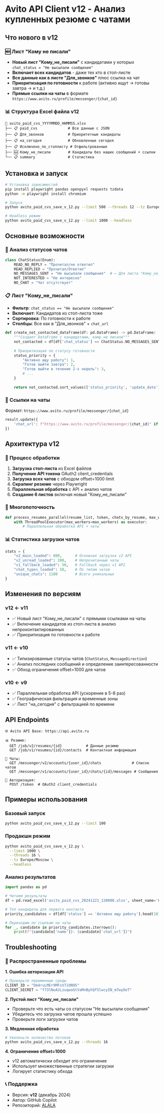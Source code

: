 # Avito API Client v12 - Анализ купленных резюме с чатами

## Что нового в v12

### 🆕 Лист "Кому не писали"
- **Новый лист "Кому_не_писали"** с кандидатами у которых `chat_status = "Не высылали сообщения"`
- **Включает всех кандидатов** - даже тех кто в стоп-листе
- **Все данные как в листе "Для_звонков"** плюс ссылка на чат
- **Приоритизация по готовности** к работе (активно ищут -> готовы завтра -> и т.д.)
- **Прямые ссылки на чаты** в формате `https://www.avito.ru/profile/messenger/{chat_id}`

### 📊 Структура Excel файла v12

```
📄 avito_paid_cvs_YYYYMMDD_HHMMSS.xlsx
├── 📋 paid_cvs              # Все данные с JSON
├── 📋 Для_звонков           # Приоритетные кандидаты  
├── 📋 на_сегодня            # Обновленные сегодня
├── 📋 Исключено_по_стоплисту # Отфильтрованные
├── 🆕 Кому_не_писали        # Кандидаты без наших сообщений + ссылки
└── 📋 summary               # Статистика
```

## Установка и запуск

```bash
# Установка зависимостей
pip install playwright pandas openpyxl requests tzdata
python -m playwright install chromium

# Запуск
python avito_paid_cvs_save_v_12.py --limit 500 --threads 12 --tz Europe/Moscow

# Headless режим
python avito_paid_cvs_save_v_12.py --limit 1000 --headless
```

## Основные возможности

### 🎯 Анализ статусов чатов
```python
class ChatStatus(Enum):
    READ_NO_REPLY = "Прочитал/не ответил"
    READ_REPLIED = "Прочитал/Ответил"  
    NO_MESSAGES_SENT = "Не высылали сообщения"  # ← Для листа "Кому_не_писали"
    NOT_INTERESTED = "Не интересно"
    NO_CHAT = "Чат отсутствует"
```

### 📋 Лист "Кому_не_писали"
- **Фильтр**: `chat_status == "Не высылали сообщения"`
- **Включает**: Кандидатов из стоп-листа тоже
- **Сортировка**: По готовности к работе
- **Столбцы**: Все как в "Для_звонков" + `chat_url`

```python
def create_not_contacted_dataframe(df: pd.DataFrame) -> pd.DataFrame:
    """Создает DataFrame с кандидатами, кому не писали"""
    not_contacted = df[df['chat_status'] == ChatStatus.NO_MESSAGES_SENT.value].copy()
    
    # Приоритизация по статусу готовности
    status_priority = {
        "Активно ищу работу": 1,
        "Готов выйти завтра": 2,
        "Готов выйти в течение 2-х недель": 3,
        # ...
    }
    
    return not_contacted.sort_values(['status_priority', 'update_date'])
```

### 🔗 Ссылки на чаты
Формат: `https://www.avito.ru/profile/messenger/{chat_id}`

```python
result.update({
    'chat_url': f"https://www.avito.ru/profile/messenger/{chat_id}" if chat_id else ""
})
```

## Архитектура v12

### 🔄 Процесс обработки
1. **Загрузка стоп-листа** из Excel файлов
2. **Получение API токена** OAuth2 client_credentials
3. **Загрузка всех чатов** с обходом offset=1000 limit
4. **Скрапинг резюме** через Playwright
5. **Параллельная обработка** с API + анализ чатов
6. **Создание 6 листов** включая новый "Кому_не_писали"

### 🧵 Многопоточность
```python
def process_resumes_parallel(resume_list, token, chats_by_resume, max_workers=8):
    with ThreadPoolExecutor(max_workers=max_workers) as executor:
        # Параллельная обработка API + чаты
```

### 📊 Статистика загрузки чатов
```python
stats = {
    "v2_main_loaded": 800,      # Основная загрузка v2 API
    "v2_unread_loaded": 200,    # Непрочитанные чаты  
    "v1_fallback_loaded": 50,   # Fallback через v1 API
    "chat_types_loaded": 50,    # По типам чатов
    "unique_chats": 1100        # Всего уникальных
}
```

## Изменения по версиям

### v12 ← v11
- ✅ Новый лист "Кому_не_писали" с прямыми ссылками на чаты
- ✅ Включение кандидатов из стоп-листа в анализ непроконтактированных
- ✅ Приоритизация по готовности к работе

### v11 ← v10  
- ✅ Типизированные статусы чатов (`ChatStatus`, `MessageDirection`)
- ✅ Анализ последних сообщений и определение заинтересованности
- ✅ Обход ограничения offset=1000 для чатов

### v10 ← v9
- ✅ Параллельная обработка API (ускорение в 5-8 раз)
- ✅ Географическая фильтрация и временные зоны
- ✅ Лист "на_сегодня" с фильтрацией по времени

## API Endpoints

```
🌐 Avito API Base: https://api.avito.ru

📊 Резюме:
  GET /job/v2/resumes/{id}           # Данные резюме
  GET /job/v1/resumes/{id}/contacts  # Контактная информация

💬 Чаты:  
  GET /messenger/v2/accounts/{user_id}/chats              # Список чатов
  GET /messenger/v1/accounts/{user_id}/chats/{id}/messages # Сообщения

🔐 Авторизация:
  POST /token  # OAuth2 client_credentials
```

## Примеры использования

### Базовый запуск
```bash
python avito_paid_cvs_save_v_12.py --limit 100
```

### Продакшн режим
```bash
python avito_paid_cvs_save_v_12.py \
  --limit 1000 \
  --threads 16 \
  --tz Europe/Moscow \
  --headless
```

### Анализ результатов
```python
import pandas as pd

# Читаем результаты
df = pd.read_excel('avito_paid_cvs_20241221_120000.xlsx', sheet_name='Кому_не_писали')

# Топ кандидаты для первого контакта
priority_candidates = df[df['status'] == 'Активно ищу работу'].head(10)

# Переходим по ссылкам на чаты
for _, candidate in priority_candidates.iterrows():
    print(f"{candidate['name']}: {candidate['chat_url']}")
```

## Troubleshooting

### 🔧 Распространенные проблемы

**1. Ошибка авторизации API**
```python
# Проверьте переменные среды
CLIENT_ID = "Dm4ruLMEr9MFsV72dN95"  
CLIENT_SECRET = "f73lNoAJLzuqwoGtVaMnByhQfSlwcyIN_m7wyOeT"
```

**2. Пустой лист "Кому_не_писали"**  
- Проверьте что есть чаты со статусом "Не высылали сообщения"
- Убедитесь что загрузка чатов прошла успешно
- Проверьте логи загрузки чатов

**3. Медленная обработка**
```bash
# Увеличьте количество потоков
python avito_paid_cvs_save_v_12.py --threads 16
```

**4. Ограничение offset=1000**
- v12 автоматически обходит это ограничение
- Использует множественные стратегии загрузки
- Логирует статистику обхода

### 📞 Поддержка
- Версия: **v12** (декабрь 2024)
- Автор: GitHub Copilot
- Репозиторий: [ALALA](https://github.com/JOPIUS/ALALA)